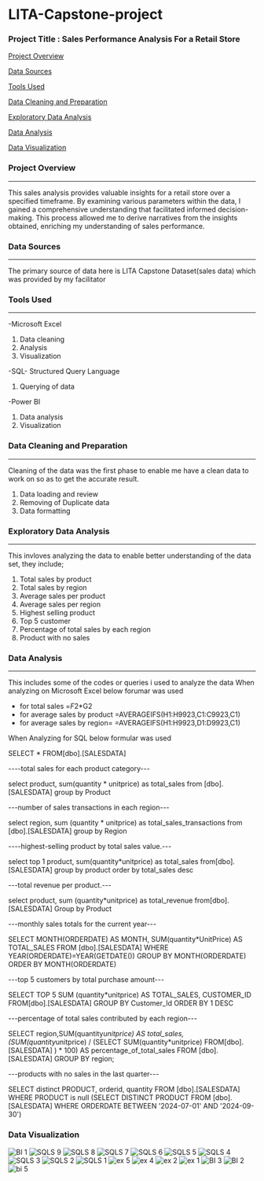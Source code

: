 # LITA-Capstone-project

### Project Title : Sales Performance Analysis For a Retail Store 

[Project Overview](#project-overview)

[Data Sources](#data-sources)

[Tools Used](#tools-used)

[Data Cleaning and Preparation](#data-cleaning-and-preparation)

[Exploratory Data Analysis](#exploratory-data-analysis)

[Data Analysis](#data-analysis)

[Data Visualization](#data-visualization)




### Project Overview
---
This sales analysis provides valuable insights for a retail store over a specified timeframe. By examining various parameters within the data, I gained a comprehensive understanding that facilitated informed decision-making. This process allowed me to derive narratives from the insights obtained, enriching my understanding of sales performance.

### Data Sources 
---
The primary source of data here is LITA Capstone Dataset(sales data) which was provided by my facilitator 

### Tools Used 
---
-Microsoft Excel  
   1. Data cleaning
   2. Analysis
   3. Visualization
      
-SQL- Structured Query Language
   1. Querying of data
      
-Power BI
   1. Data analysis
   2. Visualization

### Data Cleaning and Preparation
---
Cleaning of the data was the first phase to enable me have a clean data to work on so as to get the accurate result.
  1. Data loading and review
  2. Removing of Duplicate data
  3. Data formatting
### Exploratory Data Analysis 
---
This invloves analyzing the data to enable better understanding of the data set, they include;
  1. Total sales by product
  2. Total sales by region
  3. Average sales per product
  4. Average sales per region
  5. Highest selling product
  6. Top 5 customer
  7. Percentage of total sales by each region
  8. Product with no sales 

### Data Analysis
---
This includes some of the codes or queries i used to analyze the data 
When analyzing on Microsoft Excel below forumar was used
   - for total sales =$F2*$G2
   - for average sales by product =AVERAGEIFS(H1:H9923,C1:C9923,C1)
   - for average sales by region= =AVERAGEIFS(H1:H9923,D1:D9923,C1)

When Analyzing for SQL below formular was used 

SELECT * FROM[dbo].[SALESDATA]

----total sales for each product category---

select product,
sum(quantity * unitprice) as total_sales
from [dbo].[SALESDATA]
group by Product

---number of sales transactions in each region---

select region,
sum (quantity * unitprice) as total_sales_transactions
from [dbo].[SALESDATA]
group by Region

----highest-selling product by total sales value.---

select top 1 product,
sum(quantity*unitprice) as total_sales
from[dbo].[SALESDATA]
group by product
order by total_sales
desc

---total revenue per product.---

select product,
sum (quantity*unitprice) as total_revenue
from[dbo].[SALESDATA]
Group by Product

---monthly sales totals for the current year---

SELECT MONTH(ORDERDATE) AS MONTH,
SUM(quantity*UnitPrice) AS TOTAL_SALES
FROM [dbo].[SALESDATA]
WHERE YEAR(ORDERDATE)=YEAR(GETDATE())
GROUP BY MONTH(ORDERDATE)
ORDER BY MONTH(ORDERDATE)

---top 5 customers by total purchase amount---

SELECT TOP 5 SUM (quantity*unitprice) AS TOTAL_SALES, CUSTOMER_ID
FROM[dbo].[SALESDATA]
GROUP BY Customer_Id
ORDER BY 1 DESC

---percentage of total sales contributed by each region---

SELECT region,SUM(quantity*unitprice) AS total_sales,
(SUM(quantity*unitprice) / (SELECT SUM(quantity*unitprice) FROM[dbo].[SALESDATA] ) * 100) AS percentage_of_total_sales
FROM [dbo].[SALESDATA]
GROUP BY region;

---products with no sales in the last quarter---

SELECT distinct PRODUCT, orderid, quantity
FROM [dbo].[SALESDATA]
WHERE PRODUCT is null
(SELECT DISTINCT PRODUCT
FROM [dbo].[SALESDATA]
WHERE ORDERDATE BETWEEN '2024-07-01' AND '2024-09-30')

### Data Visualization 
![BI 1](https://github.com/user-attachments/assets/6687e27c-fd5f-4a38-8764-48d97886a721)
![SQLS 9](https://github.com/user-attachments/assets/69168c92-286b-4818-8153-d6d412cc15db)
![SQLS 8](https://github.com/user-attachments/assets/4eab4d7a-416f-4b82-9eb3-c9a03e1e03d1)
![SQLS 7](https://github.com/user-attachments/assets/787fb77f-457f-4f2c-bf00-8c5cff9036de)
![SQLS 6](https://github.com/user-attachments/assets/dcfaed37-2a6d-4a2b-9bcd-88d0265d34a2)
![SQLS 5](https://github.com/user-attachments/assets/4b48f5c7-018a-4351-b595-7b8d590b2555)
![SQLS 4](https://github.com/user-attachments/assets/743ba7d9-7e7d-49f5-84d9-1c16de991bea)
![SQLS 3](https://github.com/user-attachments/assets/a478179e-fac2-4a99-928f-5fc584ef320c)
![SQLS 2](https://github.com/user-attachments/assets/5e2fd484-0cc3-4083-836c-55ecc5d0f383)
![SQLS 1](https://github.com/user-attachments/assets/cb28322f-cd72-4bb5-9dc0-74149e22c65b)
![ex 5](https://github.com/user-attachments/assets/a2ae43f0-990a-4f52-9ce5-ccc8ebaaf51a)
![ex 4](https://github.com/user-attachments/assets/fb58b418-be5e-4bd2-8210-89c4535e4aeb)
![ex 2](https://github.com/user-attachments/assets/b7473f58-34de-49b8-9472-b63228cb8a4f)
![ex 1](https://github.com/user-attachments/assets/d61890f7-798b-4a79-95f5-f274fa95226e)
![BI 3](https://github.com/user-attachments/assets/d56fef27-1d30-4347-b6e0-85e4dae1dc5d)
![BI 2](https://github.com/user-attachments/assets/a8b38160-162e-46cf-bb39-f180e01e8041)
![bi 5](https://github.com/user-attachments/assets/51aea93c-c1c4-4f81-828a-70beb4be5420)


